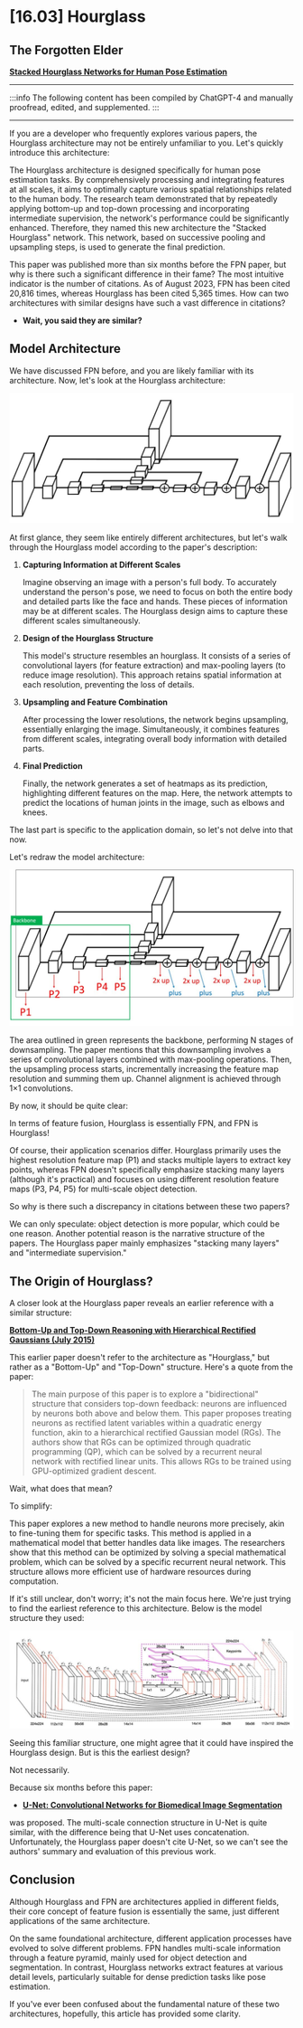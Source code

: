 # [16.03] Hourglass

## The Forgotten Elder

**[Stacked Hourglass Networks for Human Pose Estimation](https://arxiv.org/abs/1603.06937)**

---

:::info
The following content has been compiled by ChatGPT-4 and manually proofread, edited, and supplemented.
:::

---

If you are a developer who frequently explores various papers, the Hourglass architecture may not be entirely unfamiliar to you. Let's quickly introduce this architecture:

The Hourglass architecture is designed specifically for human pose estimation tasks. By comprehensively processing and integrating features at all scales, it aims to optimally capture various spatial relationships related to the human body. The research team demonstrated that by repeatedly applying bottom-up and top-down processing and incorporating intermediate supervision, the network's performance could be significantly enhanced. Therefore, they named this new architecture the "Stacked Hourglass" network. This network, based on successive pooling and upsampling steps, is used to generate the final prediction.

This paper was published more than six months before the FPN paper, but why is there such a significant difference in their fame? The most intuitive indicator is the number of citations. As of August 2023, FPN has been cited 20,816 times, whereas Hourglass has been cited 5,365 times. How can two architectures with similar designs have such a vast difference in citations?

- **Wait, you said they are similar?**

## Model Architecture

We have discussed FPN before, and you are likely familiar with its architecture. Now, let's look at the Hourglass architecture:

![hourglass_1](./img/hourglass_1.jpg)

At first glance, they seem like entirely different architectures, but let's walk through the Hourglass model according to the paper's description:

1. **Capturing Information at Different Scales**

   Imagine observing an image with a person's full body. To accurately understand the person's pose, we need to focus on both the entire body and detailed parts like the face and hands. These pieces of information may be at different scales. The Hourglass design aims to capture these different scales simultaneously.

2. **Design of the Hourglass Structure**

   This model's structure resembles an hourglass. It consists of a series of convolutional layers (for feature extraction) and max-pooling layers (to reduce image resolution). This approach retains spatial information at each resolution, preventing the loss of details.

3. **Upsampling and Feature Combination**

   After processing the lower resolutions, the network begins upsampling, essentially enlarging the image. Simultaneously, it combines features from different scales, integrating overall body information with detailed parts.

4. **Final Prediction**

   Finally, the network generates a set of heatmaps as its prediction, highlighting different features on the map. Here, the network attempts to predict the locations of human joints in the image, such as elbows and knees.

The last part is specific to the application domain, so let's not delve into that now.

Let's redraw the model architecture:

![hourglass_2](./img/hourglass_2.jpg)

The area outlined in green represents the backbone, performing N stages of downsampling. The paper mentions that this downsampling involves a series of convolutional layers combined with max-pooling operations. Then, the upsampling process starts, incrementally increasing the feature map resolution and summing them up. Channel alignment is achieved through 1×1 convolutions.

By now, it should be quite clear:

In terms of feature fusion, Hourglass is essentially FPN, and FPN is Hourglass!

Of course, their application scenarios differ. Hourglass primarily uses the highest resolution feature map (P1) and stacks multiple layers to extract key points, whereas FPN doesn't specifically emphasize stacking many layers (although it's practical) and focuses on using different resolution feature maps (P3, P4, P5) for multi-scale object detection.

So why is there such a discrepancy in citations between these two papers?

We can only speculate: object detection is more popular, which could be one reason. Another potential reason is the narrative structure of the papers. The Hourglass paper mainly emphasizes "stacking many layers" and "intermediate supervision."

## The Origin of Hourglass?

A closer look at the Hourglass paper reveals an earlier reference with a similar structure:

**[Bottom-Up and Top-Down Reasoning with Hierarchical Rectified Gaussians (July 2015)](https://arxiv.org/abs/1507.05699)**

This earlier paper doesn't refer to the architecture as "Hourglass," but rather as a "Bottom-Up" and "Top-Down" structure. Here's a quote from the paper:

> The main purpose of this paper is to explore a "bidirectional" structure that considers top-down feedback: neurons are influenced by neurons both above and below them. This paper proposes treating neurons as rectified latent variables within a quadratic energy function, akin to a hierarchical rectified Gaussian model (RGs). The authors show that RGs can be optimized through quadratic programming (QP), which can be solved by a recurrent neural network with rectified linear units. This allows RGs to be trained using GPU-optimized gradient descent.

Wait, what does that mean?

To simplify:

This paper explores a new method to handle neurons more precisely, akin to fine-tuning them for specific tasks. This method is applied in a mathematical model that better handles data like images. The researchers show that this method can be optimized by solving a special mathematical problem, which can be solved by a specific recurrent neural network. This structure allows more efficient use of hardware resources during computation.

If it's still unclear, don't worry; it's not the main focus here. We're just trying to find the earliest reference to this architecture. Below is the model structure they used:

![hourglass_3](./img/hourglass_3.jpg)

Seeing this familiar structure, one might agree that it could have inspired the Hourglass design. But is this the earliest design?

Not necessarily.

Because six months before this paper:

- **[U-Net: Convolutional Networks for Biomedical Image Segmentation](https://arxiv.org/abs/1505.04597)**

was proposed. The multi-scale connection structure in U-Net is quite similar, with the difference being that U-Net uses concatenation. Unfortunately, the Hourglass paper doesn't cite U-Net, so we can't see the authors' summary and evaluation of this previous work.

## Conclusion

Although Hourglass and FPN are architectures applied in different fields, their core concept of feature fusion is essentially the same, just different applications of the same architecture.

On the same foundational architecture, different application processes have evolved to solve different problems. FPN handles multi-scale information through a feature pyramid, mainly used for object detection and segmentation. In contrast, Hourglass networks extract features at various detail levels, particularly suitable for dense prediction tasks like pose estimation.

If you've ever been confused about the fundamental nature of these two architectures, hopefully, this article has provided some clarity.
